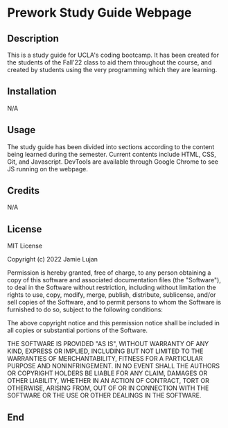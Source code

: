 # Prework Study Guide Webpage

## Description

This is a study guide for UCLA's coding bootcamp. It has been created for the students of the Fall'22 class to aid them throughout the course, and created by students using the very programming which they are learning.

## Installation

N/A

## Usage

The study guide has been divided into sections according to the content being learned during the semester. Current contents include HTML, CSS, Git, and Javascript. DevTools are available through Google Chrome to see JS running on the webpage.

## Credits

N/A

## License

MIT License

Copyright (c) 2022 Jamie Lujan

Permission is hereby granted, free of charge, to any person obtaining a copy
of this software and associated documentation files (the "Software"), to deal
in the Software without restriction, including without limitation the rights
to use, copy, modify, merge, publish, distribute, sublicense, and/or sell
copies of the Software, and to permit persons to whom the Software is
furnished to do so, subject to the following conditions:

The above copyright notice and this permission notice shall be included in all
copies or substantial portions of the Software.

THE SOFTWARE IS PROVIDED "AS IS", WITHOUT WARRANTY OF ANY KIND, EXPRESS OR
IMPLIED, INCLUDING BUT NOT LIMITED TO THE WARRANTIES OF MERCHANTABILITY,
FITNESS FOR A PARTICULAR PURPOSE AND NONINFRINGEMENT. IN NO EVENT SHALL THE
AUTHORS OR COPYRIGHT HOLDERS BE LIABLE FOR ANY CLAIM, DAMAGES OR OTHER
LIABILITY, WHETHER IN AN ACTION OF CONTRACT, TORT OR OTHERWISE, ARISING FROM,
OUT OF OR IN CONNECTION WITH THE SOFTWARE OR THE USE OR OTHER DEALINGS IN THE
SOFTWARE.

## End